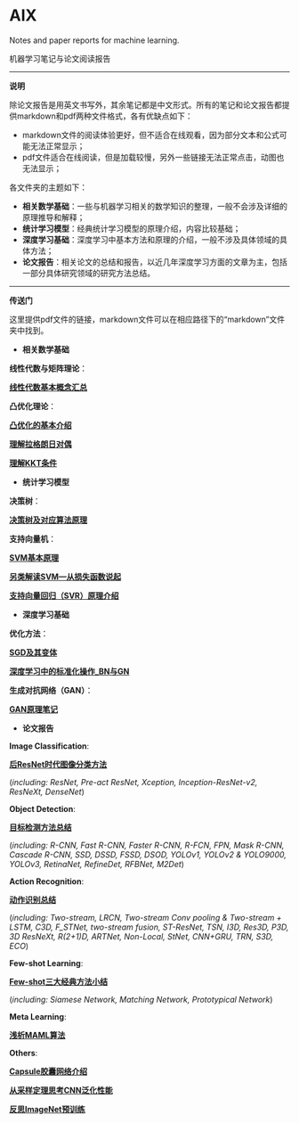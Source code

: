 # AIX
Notes and paper reports for machine learning.

机器学习笔记与论文阅读报告

------

**说明**

除论文报告是用英文书写外，其余笔记都是中文形式。所有的笔记和论文报告都提供markdown和pdf两种文件格式，各有优缺点如下：

* markdown文件的阅读体验更好，但不适合在线观看，因为部分文本和公式可能无法正常显示；
* pdf文件适合在线阅读，但是加载较慢，另外一些链接无法正常点击，动图也无法显示；

各文件夹的主题如下：

* **相关数学基础**：一些与机器学习相关的数学知识的整理，一般不会涉及详细的原理推导和解释；
* **统计学习模型**：经典统计学习模型的原理介绍，内容比较基础；
* **深度学习基础**：深度学习中基本方法和原理的介绍，一般不涉及具体领域的具体方法；
* **论文报告**：相关论文的总结和报告，以近几年深度学习方面的文章为主，包括一部分具体研究领域的研究方法总结。

------

**传送门**

这里提供pdf文件的链接，markdown文件可以在相应路径下的“markdown”文件夹中找到。



* **相关数学基础**

**线性代数与矩阵理论**：

[**线性代数基本概念汇总**](https://github.com/KveinXu/AIX/blob/master/%E7%9B%B8%E5%85%B3%E6%95%B0%E5%AD%A6%E5%9F%BA%E7%A1%80/pdf/%E7%BA%BF%E6%80%A7%E4%BB%A3%E6%95%B0%E5%9F%BA%E6%9C%AC%E6%A6%82%E5%BF%B5%E6%B1%87%E6%80%BB.pdf)

**凸优化理论**：

[**凸优化的基本介绍**](https://github.com/KveinXu/AIX/blob/master/%E7%9B%B8%E5%85%B3%E6%95%B0%E5%AD%A6%E5%9F%BA%E7%A1%80/pdf/%E5%87%B8%E4%BC%98%E5%8C%96%E7%9A%84%E5%9F%BA%E6%9C%AC%E4%BB%8B%E7%BB%8D.pdf)

[**理解拉格朗日对偶**](https://github.com/KveinXu/AIX/blob/master/%E7%9B%B8%E5%85%B3%E6%95%B0%E5%AD%A6%E5%9F%BA%E7%A1%80/pdf/%E7%90%86%E8%A7%A3%E6%8B%89%E6%A0%BC%E6%9C%97%E6%97%A5%E5%AF%B9%E5%81%B6.pdf)

[**理解KKT条件**](https://github.com/KveinXu/AIX/blob/master/%E7%9B%B8%E5%85%B3%E6%95%B0%E5%AD%A6%E5%9F%BA%E7%A1%80/pdf/%E7%90%86%E8%A7%A3KKT%E6%9D%A1%E4%BB%B6.pdf)



* **统计学习模型**

**决策树**：

[**决策树及对应算法原理**](https://github.com/KveinXu/AIX/blob/master/%E7%BB%9F%E8%AE%A1%E5%AD%A6%E4%B9%A0%E6%A8%A1%E5%9E%8B/pdf/%E5%86%B3%E7%AD%96%E6%A0%91%E5%8F%8A%E5%AF%B9%E5%BA%94%E7%AE%97%E6%B3%95%E5%8E%9F%E7%90%86.pdf)

**支持向量机**：

[**SVM基本原理**](https://github.com/KveinXu/AIX/blob/master/%E7%BB%9F%E8%AE%A1%E5%AD%A6%E4%B9%A0%E6%A8%A1%E5%9E%8B/pdf/SVM%E5%9F%BA%E6%9C%AC%E5%8E%9F%E7%90%86.pdf)

[**另类解读SVM—从损失函数说起**](https://github.com/KveinXu/AIX/blob/master/%E7%BB%9F%E8%AE%A1%E5%AD%A6%E4%B9%A0%E6%A8%A1%E5%9E%8B/pdf/%E5%8F%A6%E7%B1%BB%E8%A7%A3%E8%AF%BBSVM%E2%80%94%E4%BB%8E%E6%8D%9F%E5%A4%B1%E5%87%BD%E6%95%B0%E8%AF%B4%E8%B5%B7.pdf)

[**支持向量回归（SVR）原理介绍**](https://github.com/KveinXu/AIX/blob/master/%E7%BB%9F%E8%AE%A1%E5%AD%A6%E4%B9%A0%E6%A8%A1%E5%9E%8B/pdf/%E6%94%AF%E6%8C%81%E5%90%91%E9%87%8F%E5%9B%9E%E5%BD%92%EF%BC%88SVR%EF%BC%89%E5%8E%9F%E7%90%86%E4%BB%8B%E7%BB%8D.pdf)



* **深度学习基础**

**优化方法**：

[**SGD及其变体**](https://github.com/KveinXu/AIX/blob/master/%E6%B7%B1%E5%BA%A6%E5%AD%A6%E4%B9%A0%E5%9F%BA%E7%A1%80/pdf/SGD%E5%8F%8A%E5%85%B6%E5%8F%98%E4%BD%93.pdf)

[**深度学习中的标准化操作_BN与GN**](https://github.com/KveinXu/AIX/blob/master/%E6%B7%B1%E5%BA%A6%E5%AD%A6%E4%B9%A0%E5%9F%BA%E7%A1%80/pdf/%E6%B7%B1%E5%BA%A6%E5%AD%A6%E4%B9%A0%E4%B8%AD%E7%9A%84%E6%A0%87%E5%87%86%E5%8C%96%E6%93%8D%E4%BD%9C_BN%E4%B8%8EGN.pdf)

**生成对抗网络（GAN）**：

[**GAN原理笔记**](https://github.com/KveinXu/AIX/blob/master/%E6%B7%B1%E5%BA%A6%E5%AD%A6%E4%B9%A0%E5%9F%BA%E7%A1%80/pdf/GAN%E5%8E%9F%E7%90%86%E7%AC%94%E8%AE%B0.pdf)



* **论文报告**

**Image Classification**:

[**后ResNet时代图像分类方法**](https://github.com/KveinXu/AIX/blob/master/%E8%AE%BA%E6%96%87%E6%8A%A5%E5%91%8A/pdf/%E5%90%8EResNet%E6%97%B6%E4%BB%A3%E5%9B%BE%E5%83%8F%E5%88%86%E7%B1%BB%E6%96%B9%E6%B3%95.pdf)

(*including: ResNet, Pre-act ResNet, Xception, Inception-ResNet-v2, ResNeXt, DenseNet*)

**Object Detection**:

[**目标检测方法总结**](https://github.com/KveinXu/AIX/blob/master/%E8%AE%BA%E6%96%87%E6%8A%A5%E5%91%8A/pdf/%E7%9B%AE%E6%A0%87%E6%A3%80%E6%B5%8B%E6%96%B9%E6%B3%95%E6%80%BB%E7%BB%93.pdf)

(*including: R-CNN, Fast R-CNN, Faster R-CNN, R-FCN, FPN, Mask R-CNN, Cascade R-CNN, SSD, DSSD, FSSD, DSOD, YOLOv1, YOLOv2 & YOLO9000, YOLOv3, RetinaNet, RefineDet, RFBNet, M2Det*)

**Action Recognition**:

[**动作识别总结**](https://github.com/KveinXu/AIX/blob/master/%E8%AE%BA%E6%96%87%E6%8A%A5%E5%91%8A/pdf/%E5%8A%A8%E4%BD%9C%E8%AF%86%E5%88%AB%E6%80%BB%E7%BB%93.pdf) 

(*including: Two-stream, LRCN, Two-stream Conv pooling & Two-stream + LSTM, C3D, F_STNet, two-stream fusion, ST-ResNet, TSN, I3D, Res3D, P3D, 3D ResNeXt, R(2+1)D, ARTNet, Non-Local, StNet, CNN+GRU, TRN, S3D, ECO*)

**Few-shot Learning**:

[**Few-shot三大经典方法小结**](https://github.com/KveinXu/AIX/blob/master/%E8%AE%BA%E6%96%87%E6%8A%A5%E5%91%8A/pdf/Few-shot%E4%B8%89%E5%A4%A7%E7%BB%8F%E5%85%B8%E6%96%B9%E6%B3%95%E5%B0%8F%E7%BB%93.pdf) 

(*including: Siamese Network, Matching Network, Prototypical Network*)

**Meta Learning**:

[**浅析MAML算法**](https://github.com/KveinXu/AIX/blob/master/%E8%AE%BA%E6%96%87%E6%8A%A5%E5%91%8A/pdf/%E6%B5%85%E6%9E%90MAML%E7%AE%97%E6%B3%95.pdf)

**Others**:

[**Capsule胶囊网络介绍**](https://github.com/KveinXu/AIX/blob/master/%E8%AE%BA%E6%96%87%E6%8A%A5%E5%91%8A/pdf/Capsule%E8%83%B6%E5%9B%8A%E7%BD%91%E7%BB%9C%E4%BB%8B%E7%BB%8D.pdf)

[**从采样定理思考CNN泛化性能**](https://github.com/KveinXu/AIX/blob/master/%E8%AE%BA%E6%96%87%E6%8A%A5%E5%91%8A/pdf/%E4%BB%8E%E9%87%87%E6%A0%B7%E5%AE%9A%E7%90%86%E6%80%9D%E8%80%83CNN%E6%B3%9B%E5%8C%96%E6%80%A7%E8%83%BD.pdf)

[**反思ImageNet预训练**](https://github.com/KveinXu/AIX/blob/master/%E8%AE%BA%E6%96%87%E6%8A%A5%E5%91%8A/pdf/%E5%8F%8D%E6%80%9DImageNet%E9%A2%84%E8%AE%AD%E7%BB%83.pdf)
